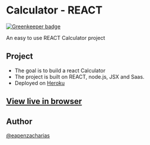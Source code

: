 # Calculator - REACT

[![Greenkeeper badge](https://badges.greenkeeper.io/eapenzacharias/Calculator-REACT.svg)](https://greenkeeper.io/)

An easy to use REACT Calculator project

## Project

* The goal is to build a react Calculator
* The project is built on REACT, node.js, JSX and Saas.
* Deployed on [Heroku](https://www.heroku.com/)

## [View live in browser](https://zaccalc.herokuapp.com/)

## Author

 [@eapenzacharias](https://github.com/eapenzacharias)